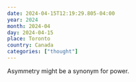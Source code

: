 ```yaml
---
date: 2024-04-15T12:19:29.805-04:00
year: 2024
month: 2024-04
day: 2024-04-15
place: Toronto
country: Canada
categories: ["thought"]
---
```

Asymmetry might be a synonym for power.

